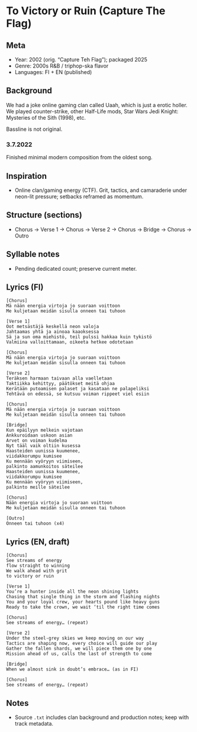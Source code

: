 # To Victory or Ruin (Capture The Flag)

## Meta
- Year: 2002 (orig. “Capture Teh Flag”); packaged 2025
- Genre: 2000s R&B / triphop-ska flavor
- Languages: FI + EN (published)

## Background
We had a joke online gaming clan called Uaah, which is just a erotic holler. We played counter-strike, other Half-Life mods, Star Wars Jedi Knight: Mysteries of the Sith (1998), etc.

Bassline is not original.


### 3.7.2022
Finished minimal modern composition from the oldest song.



## Inspiration
- Online clan/gaming energy (CTF). Grit, tactics, and camaraderie under neon-lit pressure; setbacks reframed as momentum.

## Structure (sections)
- Chorus → Verse 1 → Chorus → Verse 2 → Chorus → Bridge → Chorus → Outro

## Syllable notes
- Pending dedicated count; preserve current meter.

## Lyrics (FI)
```
[Chorus]
Mä nään energia virtoja jo suoraan voittoon
Me kuljetaan meidän sisulla onneen tai tuhoon

[Verse 1]
Oot metsästäjä keskellä neon valoja
Jahtaamas yhtä ja ainoaa kaaoksessa
Sä ja sun oma miehistö, teil pulssi hakkaa kuin tykistö
Valmiina valloittamaan, oikeeta hetkee odotetaan

[Chorus]
Mä nään energia virtoja jo suoraan voittoon
Me kuljetaan meidän sisulla onneen tai tuhoon

[Verse 2]
Teräksen harmaan taivaan alla vaelletaan
Taktiikka kehittyy, päätökset meitä ohjaa
Kerätään putoamisen palaset ja kasataan ne palapeliksi
Tehtävä on edessä, se kutsuu voiman rippeet viel esiin

[Chorus]
Mä nään energia virtoja jo suoraan voittoon
Me kuljetaan meidän sisulla onneen tai tuhoon

[Bridge]
Kun epäilyyn melkein vajotaan
Ankkuroidaan uskoon asian
Arvet on voiman kudelma
Nyt tääl vaik oltiin kusessa
Haasteiden uunissa kuumenee,
viidakkorumpu kumisee
Ku mennään vyöryyn viimiseen,
palkinto aamunkoitos säteilee
Haasteiden uunissa kuumenee,
viidakkorumpu kumisee
Ku mennään vyöryyn viimiseen,
palkinto meille säteilee

[Chorus]
Nään energia virtoja jo suoraan voittoon
Me kuljetaan meidän sisulla onneen tai tuhoon

[Outro]
Onneen tai tuhoon (x4)
```
## Lyrics (EN, draft)
```
[Chorus]
See streams of energy
flow straight to winning
We walk ahead with grit
to victory or ruin

[Verse 1]
You’re a hunter inside all the neon shining lights
Chasing that single thing in the storm and flashing nights
You and your loyal crew, your hearts pound like heavy guns
Ready to take the crown, we wait ‘til the right time comes

[Chorus]
See streams of energy… (repeat)

[Verse 2]
Under the steel-grey skies we keep moving on our way
Tactics are shaping now, every choice will guide our play
Gather the fallen shards, we will piece them one by one
Mission ahead of us, calls the last of strength to come

[Bridge]
When we almost sink in doubt’s embrace… (as in FI)

[Chorus]
See streams of energy… (repeat)
```

## Notes
- Source `.txt` includes clan background and production notes; keep with track metadata.
